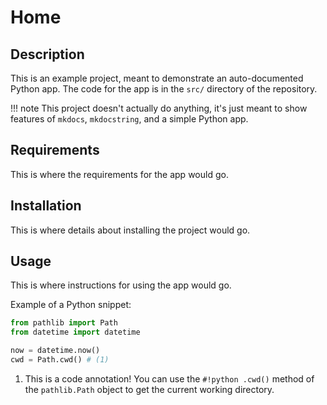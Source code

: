 # Home

## Description

This is an example project, meant to demonstrate an auto-documented Python app. The code for the app is in the `src/` directory of the repository.

!!! note
    This project doesn't actually do anything, it's just meant to show features of `mkdocs`, `mkdocstring`, and a simple Python app.

## Requirements

This is where the requirements for the app would go.

## Installation

This is where details about installing the project would go.

## Usage

This is where instructions for using the app would go.

Example of a Python snippet:

``` py title="example.py" linenums="1"
from pathlib import Path
from datetime import datetime

now = datetime.now()
cwd = Path.cwd() # (1)
```

1. This is a code annotation! You can use the `#!python .cwd()` method of the `pathlib.Path` object to get the current working directory.
